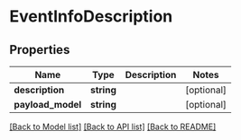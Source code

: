 # EventInfoDescription

## Properties
Name | Type | Description | Notes
------------ | ------------- | ------------- | -------------
**description** | **string** |  | [optional] 
**payload_model** | **string** |  | [optional] 

[[Back to Model list]](../README.md#documentation-for-models) [[Back to API list]](../README.md#documentation-for-api-endpoints) [[Back to README]](../README.md)



